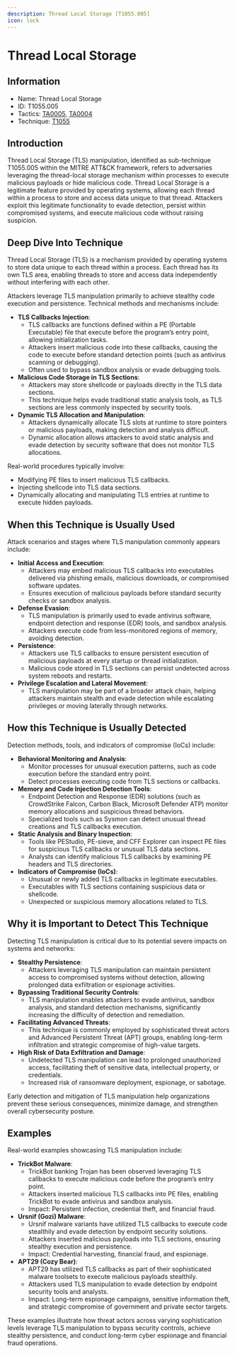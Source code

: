 ```yaml
---
description: Thread Local Storage [T1055.005]
icon: lock
---
```


# Thread Local Storage

## Information

* Name: Thread Local Storage
* ID: T1055.005
* Tactics: [TA0005](../../ta0005/), [TA0004](../)
* Technique: [T1055](./)

## Introduction

Thread Local Storage (TLS) manipulation, identified as sub-technique T1055.005 within the MITRE ATT\&CK framework, refers to adversaries leveraging the thread-local storage mechanism within processes to execute malicious payloads or hide malicious code. Thread Local Storage is a legitimate feature provided by operating systems, allowing each thread within a process to store and access data unique to that thread. Attackers exploit this legitimate functionality to evade detection, persist within compromised systems, and execute malicious code without raising suspicion.

## Deep Dive Into Technique

Thread Local Storage (TLS) is a mechanism provided by operating systems to store data unique to each thread within a process. Each thread has its own TLS area, enabling threads to store and access data independently without interfering with each other.

Attackers leverage TLS manipulation primarily to achieve stealthy code execution and persistence. Technical methods and mechanisms include:

* **TLS Callbacks Injection**:
  * TLS callbacks are functions defined within a PE (Portable Executable) file that execute before the program’s entry point, allowing initialization tasks.
  * Attackers insert malicious code into these callbacks, causing the code to execute before standard detection points (such as antivirus scanning or debugging).
  * Often used to bypass sandbox analysis or evade debugging tools.
* **Malicious Code Storage in TLS Sections**:
  * Attackers may store shellcode or payloads directly in the TLS data sections.
  * This technique helps evade traditional static analysis tools, as TLS sections are less commonly inspected by security tools.
* **Dynamic TLS Allocation and Manipulation**:
  * Attackers dynamically allocate TLS slots at runtime to store pointers or malicious payloads, making detection and analysis difficult.
  * Dynamic allocation allows attackers to avoid static analysis and evade detection by security software that does not monitor TLS allocations.

Real-world procedures typically involve:

* Modifying PE files to insert malicious TLS callbacks.
* Injecting shellcode into TLS data sections.
* Dynamically allocating and manipulating TLS entries at runtime to execute hidden payloads.

## When this Technique is Usually Used

Attack scenarios and stages where TLS manipulation commonly appears include:

* **Initial Access and Execution**:
  * Attackers may embed malicious TLS callbacks into executables delivered via phishing emails, malicious downloads, or compromised software updates.
  * Ensures execution of malicious payloads before standard security checks or sandbox analysis.
* **Defense Evasion**:
  * TLS manipulation is primarily used to evade antivirus software, endpoint detection and response (EDR) tools, and sandbox analysis.
  * Attackers execute code from less-monitored regions of memory, avoiding detection.
* **Persistence**:
  * Attackers use TLS callbacks to ensure persistent execution of malicious payloads at every startup or thread initialization.
  * Malicious code stored in TLS sections can persist undetected across system reboots and restarts.
* **Privilege Escalation and Lateral Movement**:
  * TLS manipulation may be part of a broader attack chain, helping attackers maintain stealth and evade detection while escalating privileges or moving laterally through networks.

## How this Technique is Usually Detected

Detection methods, tools, and indicators of compromise (IoCs) include:

* **Behavioral Monitoring and Analysis**:
  * Monitor processes for unusual execution patterns, such as code execution before the standard entry point.
  * Detect processes executing code from TLS sections or callbacks.
* **Memory and Code Injection Detection Tools**:
  * Endpoint Detection and Response (EDR) solutions (such as CrowdStrike Falcon, Carbon Black, Microsoft Defender ATP) monitor memory allocations and suspicious thread behaviors.
  * Specialized tools such as Sysmon can detect unusual thread creations and TLS callbacks execution.
* **Static Analysis and Binary Inspection**:
  * Tools like PEStudio, PE-sieve, and CFF Explorer can inspect PE files for suspicious TLS callbacks or unusual TLS data sections.
  * Analysts can identify malicious TLS callbacks by examining PE headers and TLS directories.
* **Indicators of Compromise (IoCs)**:
  * Unusual or newly added TLS callbacks in legitimate executables.
  * Executables with TLS sections containing suspicious data or shellcode.
  * Unexpected or suspicious memory allocations related to TLS.

## Why it is Important to Detect This Technique

Detecting TLS manipulation is critical due to its potential severe impacts on systems and networks:

* **Stealthy Persistence**:
  * Attackers leveraging TLS manipulation can maintain persistent access to compromised systems without detection, allowing prolonged data exfiltration or espionage activities.
* **Bypassing Traditional Security Controls**:
  * TLS manipulation enables attackers to evade antivirus, sandbox analysis, and standard detection mechanisms, significantly increasing the difficulty of detection and remediation.
* **Facilitating Advanced Threats**:
  * This technique is commonly employed by sophisticated threat actors and Advanced Persistent Threat (APT) groups, enabling long-term infiltration and strategic compromise of high-value targets.
* **High Risk of Data Exfiltration and Damage**:
  * Undetected TLS manipulation can lead to prolonged unauthorized access, facilitating theft of sensitive data, intellectual property, or credentials.
  * Increased risk of ransomware deployment, espionage, or sabotage.

Early detection and mitigation of TLS manipulation help organizations prevent these serious consequences, minimize damage, and strengthen overall cybersecurity posture.

## Examples

Real-world examples showcasing TLS manipulation include:

* **TrickBot Malware**:
  * TrickBot banking Trojan has been observed leveraging TLS callbacks to execute malicious code before the program’s entry point.
  * Attackers inserted malicious TLS callbacks into PE files, enabling TrickBot to evade antivirus and sandbox analysis.
  * Impact: Persistent infection, credential theft, and financial fraud.
* **Ursnif (Gozi) Malware**:
  * Ursnif malware variants have utilized TLS callbacks to execute code stealthily and evade detection by endpoint security solutions.
  * Attackers inserted malicious payloads into TLS sections, ensuring stealthy execution and persistence.
  * Impact: Credential harvesting, financial fraud, and espionage.
* **APT29 (Cozy Bear)**:
  * APT29 has utilized TLS callbacks as part of their sophisticated malware toolsets to execute malicious payloads stealthily.
  * Attackers used TLS manipulation to evade detection by endpoint security tools and analysts.
  * Impact: Long-term espionage campaigns, sensitive information theft, and strategic compromise of government and private sector targets.

These examples illustrate how threat actors across varying sophistication levels leverage TLS manipulation to bypass security controls, achieve stealthy persistence, and conduct long-term cyber espionage and financial fraud operations.
